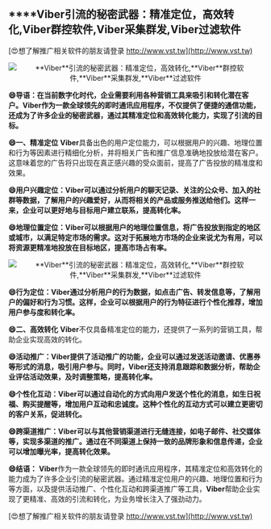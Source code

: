 ## ****Viber**引流的秘密武器：精准定位，高效转化,**Viber**群控软件,**Viber**采集群发,**Viber**过滤软件**

[😍想了解推广相关软件的朋友请登录 http://www.vst.tw](http://www.vst.tw)

 <center><img src="https://vst.tw/MP4/tuiguang/png/4.png" alt="**Viber**引流的秘密武器：精准定位，高效转化,**Viber**群控软件,**Viber**采集群发,**Viber**过滤软件"></center>

**😄导语：在当前数字化时代，企业需要利用各种营销工具来吸引和转化潜在客户。**Viber**作为一款全球领先的即时通讯应用程序，不仅提供了便捷的通信功能，还成为了许多企业的秘密武器，通过其精准定位和高效转化能力，实现了引流的目标。**

**😄一、精准定位**
**Viber**具备出色的用户定位能力，可以根据用户的兴趣、地理位置和行为等因素进行精细化分析，并将相关广告和推广信息准确地投放给潜在客户。这意味着您的广告将只出现在真正感兴趣的受众面前，提高了广告投放的精准度和效果。

**😄用户兴趣定位：**Viber**可以通过分析用户的聊天记录、关注的公众号、加入的社群等数据，了解用户的兴趣爱好，从而将相关的产品或服务推送给他们。这样一来，企业可以更好地与目标用户建立联系，提高转化率。**

**😄地理位置定位：**Viber**可以根据用户的地理位置信息，将广告投放到指定的地区或城市，以满足特定市场的需求。这对于拓展地方市场的企业来说尤为有用，可以将资源更精准地投放在目标地区，提高市场占有率。**

 <center><img src="https://vst.tw/MP4/tuiguang/png/3.png" alt="**Viber**引流的秘密武器：精准定位，高效转化,**Viber**群控软件,**Viber**采集群发,**Viber**过滤软件"></center>

**😄行为定位：**Viber**通过分析用户的行为数据，如点击广告、转发信息等，了解用户的偏好和行为习惯。这样，企业可以根据用户的行为特征进行个性化推荐，增加用户参与度和转化率。**

**😄二、高效转化**
**Viber**不仅具备精准定位的能力，还提供了一系列的营销工具，帮助企业实现高效的转化。

**😄活动推广：**Viber**提供了活动推广的功能，企业可以通过发送活动邀请、优惠券等形式的消息，吸引用户参与。同时，**Viber**还支持消息跟踪和数据分析，帮助企业评估活动效果，及时调整策略，提高转化率。**

**😄个性化互动：**Viber**可以通过自动化的方式向用户发送个性化的消息，如生日祝福、购买提醒等，增加用户互动和忠诚度。这种个性化的互动方式可以建立更密切的客户关系，促进转化。**

**😄跨渠道推广：**Viber**可以与其他营销渠道进行无缝连接，如电子邮件、社交媒体等，实现多渠道的推广。通过在不同渠道上保持一致的品牌形象和信息传递，企业可以增加曝光率，提高转化效果。**

**😄结语：**
**Viber**作为一款全球领先的即时通讯应用程序，其精准定位和高效转化的能力成为了许多企业引流的秘密武器。通过精准定位用户的兴趣、地理位置和行为等方面，以及提供活动推广、个性化互动和跨渠道推广等工具，**Viber**帮助企业实现了更精准、高效的引流和转化，为业务增长注入了强劲动力。

[😍想了解推广相关软件的朋友请登录 http://www.vst.tw](http://www.vst.tw)



